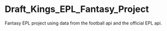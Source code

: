 # Draft_Kings_EPL_Fantasy_Project
Fantasy EPL project using data from the football api and the official EPL api.
